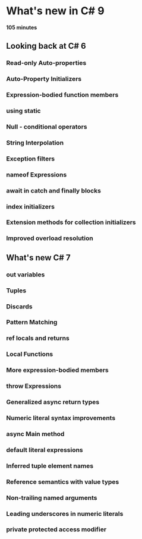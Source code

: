 # What's new in C\# 9

**105 minutes**

## Looking back at C\# 6

### Read-only Auto-properties

### Auto-Property Initializers

### Expression-bodied function members

### using static

### Null - conditional operators

### String Interpolation

### Exception filters

### nameof Expressions

### await in catch and finally blocks

### index initializers

### Extension methods for collection initializers

### Improved overload resolution

## What's new C\# 7

### out variables

### Tuples

### Discards

### Pattern Matching

### ref locals and returns

### Local Functions

### More expression-bodied members

### throw Expressions

### Generalized async return types

### Numeric literal syntax improvements

### async Main method

### default literal expressions

### Inferred tuple element names

### Reference semantics with value types

### Non-trailing named arguments

### Leading underscores in numeric literals

### private protected access modifier



